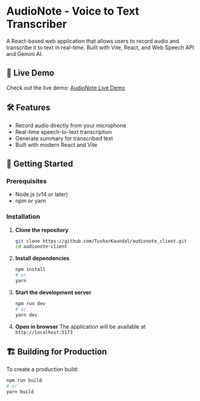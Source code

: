 # AudioNote - Voice to Text Transcriber

A React-based web application that allows users to record audio and transcribe it to text in real-time. Built with Vite, React, and Web Speech API and Gemini AI.

## 🚀 Live Demo

Check out the live demo: [AudioNote Live Demo](https://audionote-client.vercel.app/)

## 🛠️ Features

- Record audio directly from your microphone
- Real-time speech-to-text transcription
- Generate summary for transcribed text
- Built with modern React and Vite

## 🚀 Getting Started

### Prerequisites

- Node.js (v14 or later)
- npm or yarn

### Installation

1. **Clone the repository**

   ```bash
   git clone https://github.com/TusharKaundal/audionote_client.git
   cd audionote-client
   ```

2. **Install dependencies**

   ```bash
   npm install
   # or
   yarn
   ```

3. **Start the development server**

   ```bash
   npm run dev
   # or
   yarn dev
   ```

4. **Open in browser**
   The application will be available at `http://localhost:5173`

## 🏗️ Building for Production

To create a production build:

```bash
npm run build
# or
yarn build
```
